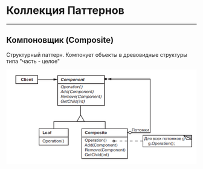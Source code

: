 # Коллекция Паттернов

---
## Компоновщик (Composite)

Структурный паттерн. Компонует объекты в древовидные структуры типа "часть - целое"

![](composite.png)

